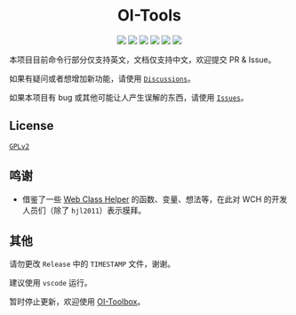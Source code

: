 <h1 align="center">OI-Tools</h1>
<p align="center">
    <img src="https://img.shields.io/github/v/release/hjl2011/OI-Tools?include_prereleases&logo=GitHub&longCache=true" />
    <img src="https://img.shields.io/github/downloads/hjl2011/OI-Tools/total?label=GitHub%20Downloads&longCache=true&logo=GitHub" />
    <img src="https://img.shields.io/badge/support-Windows%207+-blue?logo=Windows&longCache=true" />
    <img src="https://img.shields.io/github/commit-activity/m/hjl2011/OI-Tools?color=green&logo=GitHub&longCache=true" />
    <img src="https://img.shields.io/github/languages/code-size/hjl2011/OI-Tools?color=orange&logo=GitHub&longCache=true" />
    <img src="https://shields.io/badge/license-GPLv2-green?longCache=true" />
</p>

本项目目前命令行部分仅支持英文，文档仅支持中文，欢迎提交 PR &amp; Issue。

如果有疑问或者想增加新功能，请使用 <a href="https://github.com/hjl2011/OI-Tools/discussions"><code>Discussions</code></a>。

如果本项目有 bug 或其他可能让人产生误解的东西，请使用 <a href="https://github.com/hjl2011/OI-Tools/issues"><code>Issues</code></a>。

## License

<a href="https://github.com/hjl2011/OI-Tools/blob/main/LICENSE"><code>GPLv2</code></a>

## 鸣谢

- 借鉴了一些 <a href="https://github.com/class-tools/Web-Class-Helper">Web Class Helper</a> 的函数、变量、想法等，在此对 WCH 的开发人员们（除了 <code>hjl2011</code>）表示膜拜。

## 其他

请勿更改 `Release` 中的 `TIMESTAMP` 文件，谢谢。

建议使用 `vscode` 运行。

暂时停止更新，欢迎使用 [OI-Toolbox](https://github.com/hjl2011/OI-Toolbox)。

